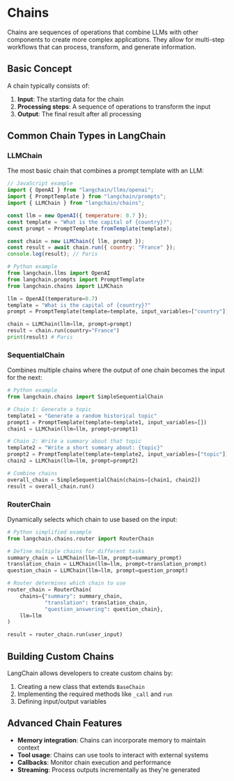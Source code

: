 # Chains

Chains are sequences of operations that combine LLMs with other components to create more complex applications. They allow for multi-step workflows that can process, transform, and generate information.

## Basic Concept

A chain typically consists of:

1. **Input**: The starting data for the chain
2. **Processing steps**: A sequence of operations to transform the input
3. **Output**: The final result after all processing

## Common Chain Types in LangChain

### LLMChain
The most basic chain that combines a prompt template with an LLM:

```javascript
// JavaScript example
import { OpenAI } from "langchain/llms/openai";
import { PromptTemplate } from "langchain/prompts";
import { LLMChain } from "langchain/chains";

const llm = new OpenAI({ temperature: 0.7 });
const template = "What is the capital of {country}?";
const prompt = PromptTemplate.fromTemplate(template);

const chain = new LLMChain({ llm, prompt });
const result = await chain.run({ country: "France" });
console.log(result); // Paris
```

```python
# Python example
from langchain.llms import OpenAI
from langchain.prompts import PromptTemplate
from langchain.chains import LLMChain

llm = OpenAI(temperature=0.7)
template = "What is the capital of {country}?"
prompt = PromptTemplate(template=template, input_variables=["country"])

chain = LLMChain(llm=llm, prompt=prompt)
result = chain.run(country="France")
print(result) # Paris
```

### SequentialChain
Combines multiple chains where the output of one chain becomes the input for the next:

```python
# Python example
from langchain.chains import SimpleSequentialChain

# Chain 1: Generate a topic
template1 = "Generate a random historical topic"
prompt1 = PromptTemplate(template=template1, input_variables=[])
chain1 = LLMChain(llm=llm, prompt=prompt1)

# Chain 2: Write a summary about that topic
template2 = "Write a short summary about: {topic}"
prompt2 = PromptTemplate(template=template2, input_variables=["topic"])
chain2 = LLMChain(llm=llm, prompt=prompt2)

# Combine chains
overall_chain = SimpleSequentialChain(chains=[chain1, chain2])
result = overall_chain.run()
```

### RouterChain
Dynamically selects which chain to use based on the input:

```python
# Python simplified example
from langchain.chains.router import RouterChain

# Define multiple chains for different tasks
summary_chain = LLMChain(llm=llm, prompt=summary_prompt)
translation_chain = LLMChain(llm=llm, prompt=translation_prompt)
question_chain = LLMChain(llm=llm, prompt=question_prompt)

# Router determines which chain to use
router_chain = RouterChain(
    chains={"summary": summary_chain, 
            "translation": translation_chain, 
            "question_answering": question_chain},
    llm=llm
)

result = router_chain.run(user_input)
```

## Building Custom Chains

LangChain allows developers to create custom chains by:

1. Creating a new class that extends `BaseChain`
2. Implementing the required methods like `_call` and `run`
3. Defining input/output variables

## Advanced Chain Features

- **Memory integration**: Chains can incorporate memory to maintain context
- **Tool usage**: Chains can use tools to interact with external systems
- **Callbacks**: Monitor chain execution and performance
- **Streaming**: Process outputs incrementally as they're generated